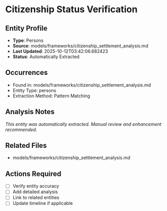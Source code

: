 # Citizenship Status Verification

## Entity Profile
- **Type**: Persons
- **Source**: models/frameworks/citizenship_settlement_analysis.md
- **Last Updated**: 2025-10-12T03:42:06.682423
- **Status**: Automatically Extracted

## Occurrences
- Found in: models/frameworks/citizenship_settlement_analysis.md
- Entity Type: persons
- Extraction Method: Pattern Matching

## Analysis Notes
*This entity was automatically extracted. Manual review and enhancement recommended.*

## Related Files
- models/frameworks/citizenship_settlement_analysis.md

## Actions Required
- [ ] Verify entity accuracy
- [ ] Add detailed analysis
- [ ] Link to related entities
- [ ] Update timeline if applicable
